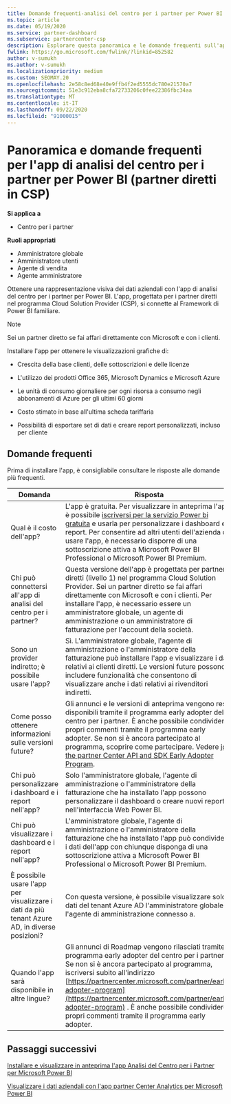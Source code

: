 ```yaml
---
title: Domande frequenti-analisi del centro per i partner per Power BI
ms.topic: article
ms.date: 05/19/2020
ms.service: partner-dashboard
ms.subservice: partnercenter-csp
description: Esplorare questa panoramica e le domande frequenti sull'app di analisi del centro per i partner per Power BI.
fwlink: https://go.microsoft.com/fwlink/?linkid=852582
author: v-sumukh
ms.author: v-sumukh
ms.localizationpriority: medium
ms.custom: SEOMAY.20
ms.openlocfilehash: 2e58c8ed68e40e9ffb4f2ed5555dc780e21570a7
ms.sourcegitcommit: 51e3c912eba8cfa72733206c0fee22386fbc34aa
ms.translationtype: MT
ms.contentlocale: it-IT
ms.lasthandoff: 09/22/2020
ms.locfileid: "91000015"
---
```

# <a name="overview-and-faqs-for-the-partner-center-analytics-app-for-power-bi-direct-partners-in-csp"></a>Panoramica e domande frequenti per l'app di analisi del centro per i partner per Power BI (partner diretti in CSP)

**Si applica a**

- Centro per i partner

**Ruoli appropriati**

- Amministratore globale
- Amministratore utenti
- Agente di vendita
- Agente amministratore

Ottenere una rappresentazione visiva dei dati aziendali con l'app di analisi del centro per i partner per Power BI. L'app, progettata per i partner diretti nel programma Cloud Solution Provider (CSP), si connette al Framework di Power BI familiare.

> [!NOTE]  
> Sei un partner diretto se fai affari direttamente con Microsoft e con i clienti.

Installare l'app per ottenere le visualizzazioni grafiche di:

- Crescita della base clienti, delle sottoscrizioni e delle licenze

- L'utilizzo dei prodotti Office 365, Microsoft Dynamics e Microsoft Azure

- Le unità di consumo giornaliere per ogni risorsa a consumo negli abbonamenti di Azure per gli ultimi 60 giorni

- Costo stimato in base all'ultima scheda tariffaria

- Possibilità di esportare set di dati e creare report personalizzati, incluso per cliente

## <a name="frequently-asked-questions"></a>Domande frequenti

Prima di installare l'app, è consigliabile consultare le risposte alle domande più frequenti.

| **Domanda** | **Risposta** |
| --- | ---------- |
| Qual è il costo dell'app? | L'app è gratuita. Per visualizzare in anteprima l'app, è possibile [iscriversi per la servizio Power bi gratuita](https://go.microsoft.com/fwlink/p/?linkid=845347) e usarla per personalizzare i dashboard e i report. Per consentire ad altri utenti dell'azienda di usare l'app, è necessario disporre di una sottoscrizione attiva a Microsoft Power BI Professional o Microsoft Power BI Premium. |
| Chi può connettersi all'app di analisi del centro per i partner? | Questa versione dell'app è progettata per partner diretti (livello 1) nel programma Cloud Solution Provider. Sei un partner diretto se fai affari direttamente con Microsoft e con i clienti. Per installare l'app, è necessario essere un amministratore globale, un agente di amministrazione o un amministratore di fatturazione per l'account della società. |
| Sono un provider indiretto; è possibile usare l'app? | Sì. L'amministratore globale, l'agente di amministrazione o l'amministratore della fatturazione può installare l'app e visualizzare i dati relativi ai clienti diretti. Le versioni future possono includere funzionalità che consentono di visualizzare anche i dati relativi ai rivenditori indiretti. |
| Come posso ottenere informazioni sulle versioni future? | Gli annunci e le versioni di anteprima vengono resi disponibili tramite il programma early adopter del centro per i partner. È anche possibile condividere i propri commenti tramite il programma early adopter. Se non si è ancora partecipato al programma, scoprire come partecipare. Vedere [join the partner Center API and SDK Early Adopter Program](/partner-center/develop/early-adopter-program).  |
| Chi può personalizzare i dashboard e i report nell'app? | Solo l'amministratore globale, l'agente di amministrazione o l'amministratore della fatturazione che ha installato l'app possono personalizzare il dashboard o creare nuovi report nell'interfaccia Web Power BI. |
| Chi può visualizzare i dashboard e i report nell'app? | L'amministratore globale, l'agente di amministrazione o l'amministratore della fatturazione che ha installato l'app può condividere i dati dell'app con chiunque disponga di una sottoscrizione attiva a Microsoft Power BI Professional o Microsoft Power BI Premium. |
| È possibile usare l'app per visualizzare i dati da più tenant Azure AD, in diverse posizioni? | Con questa versione, è possibile visualizzare solo i dati del tenant Azure AD l'amministratore globale o l'agente di amministrazione connesso a. | 
| Quando l'app sarà disponibile in altre lingue? | Gli annunci di Roadmap vengono rilasciati tramite il programma early adopter del centro per i partner. Se non si è ancora partecipato al programma, iscriversi subito all'indirizzo [https://partnercenter.microsoft.com/partner/early-adopter-program](https://partnercenter.microsoft.com/partner/early-adopter-program) . È anche possibile condividere i propri commenti tramite il programma early adopter. | 



## <a name="next-steps"></a>Passaggi successivi

[Installare e visualizzare in anteprima l'app Analisi del Centro per i Partner per Microsoft Power BI](power-bi-app-for-direct-partners-install.md)

[Visualizzare i dati aziendali con l'app partner Center Analytics per Microsoft Power BI](power-bi-app-for-direct-partners-use.md)